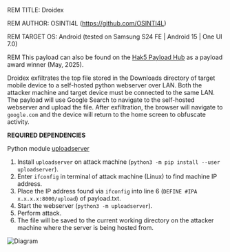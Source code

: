 REM TITLE: Droidex

REM AUTHOR: OSINTI4L (https://github.com/OSINTI4L)

REM TARGET OS: Android (tested on Samsung S24 FE | Android 15 | One UI 7.0)

REM This payload can also be found on the [Hak5 Payload Hub](https://payloadhub.com/blogs/payloads/droidex) as a payload award winner (May, 2025).

Droidex exfiltrates the top file stored in the Downloads directory of target mobile device to a self-hosted python webserver over LAN. Both the attacker machine and target device must be connected to the same LAN. The payload will use Google Search to navigate to the self-hosted webserver and upload the file. After exfiltration, the browser will navigate to `google.com` and the device will return to the home screen to obfuscate activity.

**REQUIRED DEPENDENCIES**

Python module [uploadserver](https://pypi.org/project/uploadserver/)

 1. Install `uploadserver` on attack machine (`python3 -m pip install --user uploadserver`).
 2. Enter `ifconfig` in terminal of attack machine (Linux) to find machine IP address.
 3. Place the IP address found via `ifconfig` into line 6 (`DEFINE #IPA x.x.x.x:8000/upload`) of payload.txt.
 4. Start the webserver (`python3 -m uploadserver`).
 5. Perform attack.
 6. The file will be saved to the current working directory on the attacker machine where the server is being hosted from.

![Diagram](https://github.com/user-attachments/assets/08dddce3-65ee-4711-ac3b-682a1358e325)
